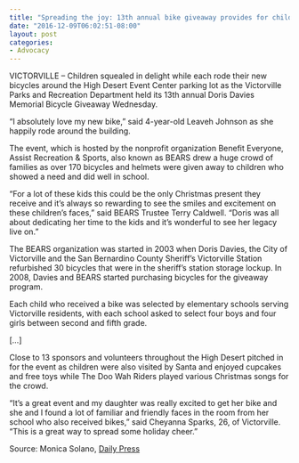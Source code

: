```yaml
---
title: "Spreading the joy: 13th annual bike giveaway provides for children in need"
date: "2016-12-09T06:02:51-08:00"
layout: post
categories:
- Advocacy
---
```


VICTORVILLE – Children squealed in delight while each rode their new bicycles around the High Desert Event Center parking lot as the Victorville Parks and Recreation Department held its 13th annual Doris Davies Memorial Bicycle Giveaway Wednesday.

“I absolutely love my new bike,” said 4-year-old Leaveh Johnson as she happily rode around the building.

The event, which is hosted by the nonprofit organization Benefit Everyone, Assist Recreation &amp; Sports, also known as BEARS drew a huge crowd of families as over 170 bicycles and helmets were given away to children who showed a need and did well in school.

“For a lot of these kids this could be the only Christmas present they receive and it’s always so rewarding to see the smiles and excitement on these children’s faces,” said BEARS Trustee Terry Caldwell. “Doris was all about dedicating her time to the kids and it’s wonderful to see her legacy live on.”

The BEARS organization was started in 2003 when Doris Davies, the City of Victorville and the San Bernardino County Sheriff’s Victorville Station refurbished 30 bicycles that were in the sheriff’s station storage lockup. In 2008, Davies and BEARS started purchasing bicycles for the giveaway program.

Each child who received a bike was selected by elementary schools serving Victorville residents, with each school asked to select four boys and four girls between second and fifth grade.

\[…\]

Close to 13 sponsors and volunteers throughout the High Desert pitched in for the event as children were also visited by Santa and enjoyed cupcakes and free toys while The Doo Wah Riders played various Christmas songs for the crowd.

“It’s a great event and my daughter was really excited to get her bike and she and I found a lot of familiar and friendly faces in the room from her school who also received bikes,” said Cheyanna Sparks, 26, of Victorville. “This is a great way to spread some holiday cheer.”

Source: Monica Solano, [Daily Press](https://www.vvdailypress.com/news/20161208/spreading-joy-13th-annual-bike-giveaway-provides-for-children-in-need)